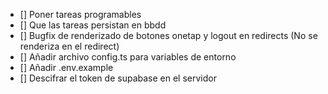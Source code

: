 - [] Poner tareas programables
- [] Que las tareas persistan en bbdd
- [] Bugfix de renderizado de botones onetap y logout en redirects (No se renderiza en el redirect)
- [] Añadir archivo config.ts para variables de entorno
- [] Añadir .env.example
- [] Descifrar el token de supabase en el servidor